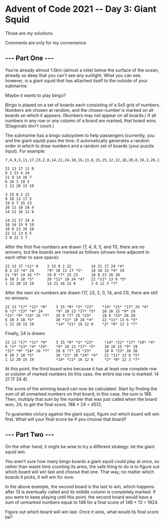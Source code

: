 # Advent of Code 2021 -- Day 3: Giant Squid

Those are my solutions.

Comments are only for my convenience

## --- Part One ---

You're already almost 1.5km (almost a mile) below the surface of the ocean, already so deep that you can't see any sunlight. What you can see, however, is a giant squid that has attached itself to the outside of your submarine.

Maybe it wants to play bingo?

Bingo is played on a set of boards each consisting of a 5x5 grid of numbers. Numbers are chosen at random, and the chosen number is marked on all boards on which it appears. (Numbers may not appear on all boards.) If all numbers in any row or any column of a board are marked, that board wins. (Diagonals don't count.)

The submarine has a bingo subsystem to help passengers (currently, you and the giant squid) pass the time. It automatically generates a random order in which to draw numbers and a random set of boards (your puzzle input). For example:

    7,4,9,5,11,17,23,2,0,14,21,24,10,16,13,6,15,25,12,22,18,20,8,19,3,26,1

    22 13 17 11 0
    8 2 23 4 24
    21 9 14 16 7
    6 10 3 18 5
    1 12 20 15 19

    3 15 0 2 22
    9 18 13 17 5
    19 8 7 25 23
    20 11 10 24 4
    14 21 16 12 6

    14 21 17 24 4
    10 16 15 9 19
    18 8 23 26 20
    22 11 13 6 5
    2 0 12 3 7

After the first five numbers are drawn (7, 4, 9, 5, and 11), there are no winners, but the boards are marked as follows (shown here adjacent to each other to save space):

    22 13 17 *11* 0    3 15 0 2 22         14 21 17 24 *4*
    8 2 23 *4* 24      *9* 18 13 17 *5*    10 16 15 *9* 19
    21 *9* 14 16 *7*   19 8 *7* 25 23      18 8 23 26 20
    6 10 3 18 *5*      20 *11* 10 24 *4*   22 *11* 13 6 *5*
    1 12 20 15 19      14 21 16 12 6       2 0 12 3 *7*

After the next six numbers are drawn (17, 23, 2, 0, 14, and 21), there are still no winners:

    22 13 *17* *11* *0*    3 15 *0* *2* *22*    *14* *21* *17* 24 *4*
    8 *2* *23* *4* 24      *9* 18 13 *17* *5*   10 16 15 *9* 19
    *21* *9* *14* 16 *7*   19 8 *7* 25 *23*     18 8 *23* 26 20
    6 10 3 18 *5*          20 *11* 10 24 *4*    22 *11* 13 6 *5*
    1 12 20 15 19          *14* *21* 16 12 6    *2* *0* 12 3 *7*

Finally, 24 is drawn:

    22 13 *17* *11* *0*    3 15 *0* *2* *22*     *14* *21* *17* *24* *4*
    8 *2* *23* *4* *24*    *9* 18 13 *17* *5*    10 16 15 *9* 19
    *21* *9* *14* 16 *7*   19 8 *7* 25 *23*      18 8 *23* 26 20
    6 10 3 18 *5*          20 *11* 10 *24* *4*   22 *11* 13 6 *5*
    1 12 20 15 19          *14* *21* 16 12 6     *2* *0* 12 3 *7*

At this point, the third board wins because it has at least one complete row or column of marked numbers (in this case, the entire top row is marked: 14 21 17 24 4).

The score of the winning board can now be calculated. Start by finding the sum of all unmarked numbers on that board; in this case, the sum is 188. Then, multiply that sum by the number that was just called when the board won, 24, to get the final score, 188 \* 24 = 4512.

To guarantee victory against the giant squid, figure out which board will win first. What will your final score be if you choose that board?

## --- Part Two ---

On the other hand, it might be wise to try a different strategy: let the giant squid win.

You aren't sure how many bingo boards a giant squid could play at once, so rather than waste time counting its arms, the safe thing to do is to figure out which board will win last and choose that one. That way, no matter which boards it picks, it will win for sure.

In the above example, the second board is the last to win, which happens after 13 is eventually called and its middle column is completely marked. If you were to keep playing until this point, the second board would have a sum of unmarked numbers equal to 148 for a final score of 148 \* 13 = 1924.

Figure out which board will win last. Once it wins, what would its final score be?
